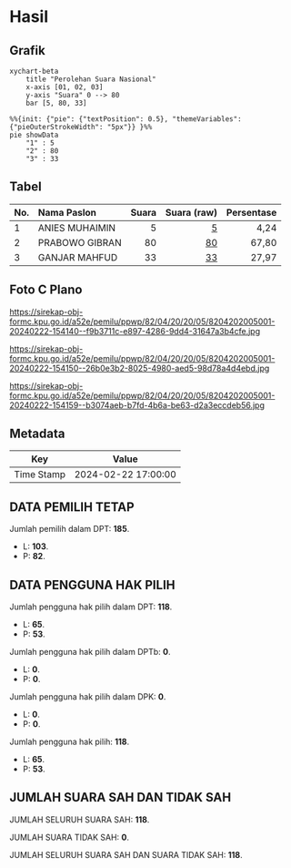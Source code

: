 # Hasil

## Grafik

```mermaid
xychart-beta
    title "Perolehan Suara Nasional"
    x-axis [01, 02, 03]
    y-axis "Suara" 0 --> 80
    bar [5, 80, 33]
```

```mermaid
%%{init: {"pie": {"textPosition": 0.5}, "themeVariables": {"pieOuterStrokeWidth": "5px"}} }%%
pie showData
    "1" : 5
    "2" : 80
    "3" : 33
```

## Tabel

| No. | Nama Paslon    | Suara | Suara (raw) | Persentase |
|:--- |:-------------- | -----:| -----------:| ----------:|
| 1   | ANIES MUHAIMIN | 5     | [5][p-1]    | 4,24       |
| 2   | PRABOWO GIBRAN | 80    | [80][p-2]   | 67,80      |
| 3   | GANJAR MAHFUD  | 33    | [33][p-3]   | 27,97      |


[p-1]: https://github.com/gigit-pemilu/pemilu-2024/blob/main/pilpres/hitung-suara/sub/82-maluku-utara/sub/04-halmahera-selatan/sub/20-mandioli-utara/sub/2005-akedabo/sub/001-tps/sub/paslon-1.txt
[p-2]: https://github.com/gigit-pemilu/pemilu-2024/blob/main/pilpres/hitung-suara/sub/82-maluku-utara/sub/04-halmahera-selatan/sub/20-mandioli-utara/sub/2005-akedabo/sub/001-tps/sub/paslon-2.txt
[p-3]: https://github.com/gigit-pemilu/pemilu-2024/blob/main/pilpres/hitung-suara/sub/82-maluku-utara/sub/04-halmahera-selatan/sub/20-mandioli-utara/sub/2005-akedabo/sub/001-tps/sub/paslon-3.txt

## Foto C Plano

https://sirekap-obj-formc.kpu.go.id/a52e/pemilu/ppwp/82/04/20/20/05/8204202005001-20240222-154140--f9b3711c-e897-4286-9dd4-31647a3b4cfe.jpg

https://sirekap-obj-formc.kpu.go.id/a52e/pemilu/ppwp/82/04/20/20/05/8204202005001-20240222-154150--26b0e3b2-8025-4980-aed5-98d78a4d4ebd.jpg

https://sirekap-obj-formc.kpu.go.id/a52e/pemilu/ppwp/82/04/20/20/05/8204202005001-20240222-154159--b3074aeb-b7fd-4b6a-be63-d2a3eccdeb56.jpg


## Metadata

| Key        | Value               |
| ---------- | ------------------- |
| Time Stamp | 2024-02-22 17:00:00 |


## DATA PEMILIH TETAP

Jumlah pemilih dalam DPT: **185**.
 * L: **103**.
 * P: **82**.

## DATA PENGGUNA HAK PILIH

Jumlah pengguna hak pilih dalam DPT: **118**.
 * L: **65**.
 * P: **53**.

Jumlah pengguna hak pilih dalam DPTb: **0**.
 * L: **0**.
 * P: **0**.

Jumlah pengguna hak pilih dalam DPK: **0**.
 * L: **0**.
 * P: **0**.

Jumlah pengguna hak pilih: **118**.
 * L: **65**.
 * P: **53**.

## JUMLAH SUARA SAH DAN TIDAK SAH

JUMLAH SELURUH SUARA SAH: **118**.

JUMLAH SUARA TIDAK SAH: **0**.

JUMLAH SELURUH SUARA SAH DAN SUARA TIDAK SAH: **118**.



